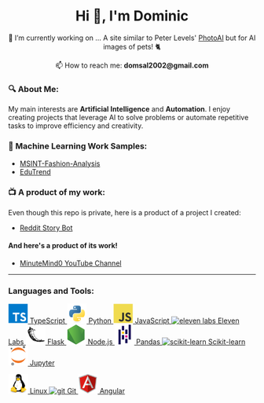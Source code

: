 <h1 align="center">Hi 👋, I'm Dominic</h1>

<p align="center">
  🔭 I’m currently working on ... A site similar to Peter Levels' <a href="https://photoai.com/">PhotoAI</a> but for AI images of pets! 🐈
</p>

<p align="center">
  📫 How to reach me: <strong>domsal2002@gmail.com</strong>
</p>

### 🔍 About Me:
My main interests are **Artificial Intelligence** and **Automation**. I enjoy creating projects that leverage AI to solve problems or automate repetitive tasks to improve efficiency and creativity.

### 🤖 Machine Learning Work Samples:
- [MSINT-Fashion-Analysis](https://github.com/Domsal2002/MSINT-Fashion-Analysis)
- [EduTrend](https://github.com/Domsal2002/EduTrend-)

### 📺 A product of my work:
Even though this repo is private, here is a product of a project I created:
- [Reddit Story Bot](https://github.com/Domsal2002/Reddit-Story-Bot)

#### And here's a product of its work! 
- [MinuteMind0 YouTube Channel](https://www.youtube.com/shorts/SRaHOkfT_NE)

---

<h3 align="left">Languages and Tools:</h3>
<p align="left"> 
  <a href="https://www.typescriptlang.org/" target="_blank"> <img src="https://raw.githubusercontent.com/devicons/devicon/master/icons/typescript/typescript-original.svg" alt="typescript" width="40" height="40"/> TypeScript </a>
  <a href="https://www.python.org" target="_blank"> <img src="https://raw.githubusercontent.com/devicons/devicon/master/icons/python/python-original.svg" alt="python" width="40" height="40"/> Python </a>
  <a href="https://developer.mozilla.org/en-US/docs/Web/JavaScript" target="_blank"> <img src="https://raw.githubusercontent.com/devicons/devicon/master/icons/javascript/javascript-original.svg" alt="javascript" width="40" height="40"/> JavaScript </a>
  <a href="https://www.elevenlabs.io/" target="_blank"> <img src="https://elevenlabs.io/favicon.ico" alt="eleven labs" width="40" height="40"/> Eleven Labs </a> 
  <a href="https://flask.palletsprojects.com/" target="_blank"> <img src="https://raw.githubusercontent.com/devicons/devicon/master/icons/flask/flask-original.svg" alt="flask" width="40" height="40"/> Flask </a> 
  <a href="https://nodejs.org/" target="_blank"> <img src="https://raw.githubusercontent.com/devicons/devicon/master/icons/nodejs/nodejs-original.svg" alt="nodejs" width="40" height="40"/> Node.js </a>
  <a href="https://pandas.pydata.org/" target="_blank"> <img src="https://raw.githubusercontent.com/devicons/devicon/master/icons/pandas/pandas-original.svg" alt="pandas" width="40" height="40"/> Pandas </a>
  <a href="https://scikit-learn.org/" target="_blank"> <img src="https://raw.githubusercontent.com/devicons/devicon/master/icons/scikit-learn/scikit-learn-original.svg" alt="scikit-learn" width="40" height="40"/> Scikit-learn </a>
  <a href="https://jupyter.org/" target="_blank"> <img src="https://raw.githubusercontent.com/devicons/devicon/master/icons/jupyter/jupyter-original.svg" alt="jupyter" width="40" height="40"/> Jupyter </a>
</p>
<p align="left">
  <a href="https://www.linux.org/" target="_blank"> <img src="https://raw.githubusercontent.com/devicons/devicon/master/icons/linux/linux-original.svg" alt="linux" width="40" height="40"/> Linux </a> 
  <a href="https://git-scm.com/" target="_blank"> <img src="https://www.vectorlogo.zone/logos/git-scm/git-scm-icon.svg" alt="git" width="40" height="40"/> Git </a>
  <a href="https://angular.io/" target="_blank"> <img src="https://raw.githubusercontent.com/devicons/devicon/master/icons/angularjs/angularjs-original.svg" alt="angular" width="40" height="40"/> Angular </a> 
</p>
